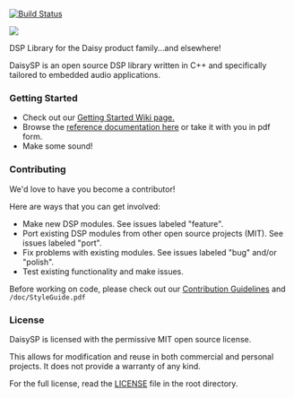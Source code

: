 [![Build Status](https://travis-ci.org/electro-smith/DaisySP.svg?branch=master)](https://travis-ci.org/electro-smith/DaisySP)

![](https://github.com/andrewikenberry/DaisySP/blob/master/resources/assets/banner.png)

DSP Library for the Daisy product family...and elsewhere!

DaisySP is an open source DSP library written in C++ and specifically tailored to embedded audio applications. 


 
### Getting Started
- Check out our [Getting Started Wiki page.](https://github.com/electro-smith/DaisyWiki/wiki/1.-Getting-Started) 
- Browse the [reference documentation here](https://electro-smith.github.io/DaisySP/index.html) or take it with you in pdf form.
- Make some sound!

### Contributing
We'd love to have you become a contributor!

Here are ways that you can get involved:
- Make new DSP modules. See issues labeled "feature".
- Port existing DSP modules from other open source projects (MIT). See issues labeled "port".
- Fix problems with existing modules. See issues labeled "bug" and/or "polish".
- Test existing functionality and make issues.

Before working on code, please check out our [Contribution Guidelines](https://github.com/electro-smith/DaisyWiki/wiki/2.-Contribution-Guidelines) and `/doc/StyleGuide.pdf`

### License
DaisySP is licensed with the permissive MIT open source license. 

This allows for modification and reuse in both commercial and personal projects. 
It does not provide a warranty of any kind. 

For the full license, read the [LICENSE](https://github.com/electro-smith/DaisySP/blob/master/LICENSE) file in the root directory. 
